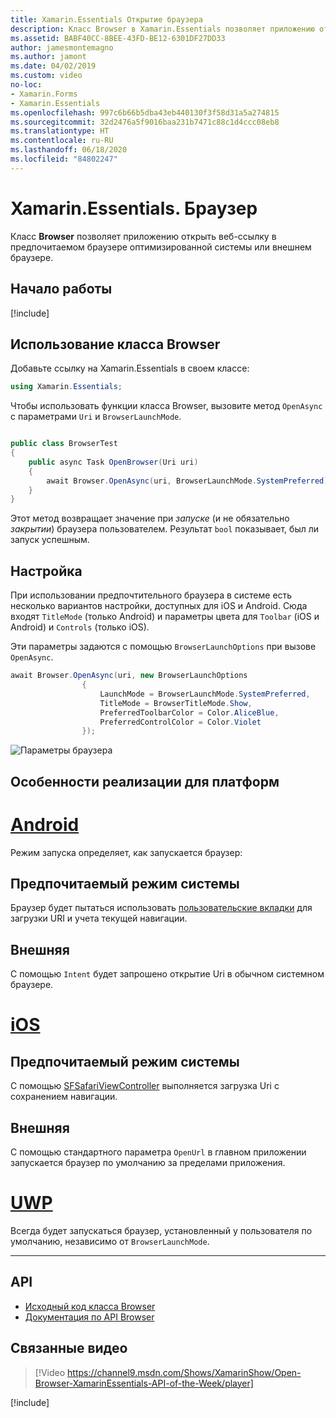 ```yaml
---
title: Xamarin.Essentials Открытие браузера
description: Класс Browser в Xamarin.Essentials позволяет приложению открыть веб-ссылку в предпочитаемом браузере оптимизированной системы или внешнем браузере.
ms.assetid: BABF40CC-8BEE-43FD-BE12-6301DF27DD33
author: jamesmontemagno
ms.author: jamont
ms.date: 04/02/2019
ms.custom: video
no-loc:
- Xamarin.Forms
- Xamarin.Essentials
ms.openlocfilehash: 997c6b66b5dba43eb440130f3f58d31a5a274815
ms.sourcegitcommit: 32d2476a5f9016baa231b7471c88c1d4ccc08eb8
ms.translationtype: HT
ms.contentlocale: ru-RU
ms.lasthandoff: 06/18/2020
ms.locfileid: "84802247"
---
```

# <a name="xamarinessentials-browser"></a>Xamarin.Essentials. Браузер

Класс **Browser** позволяет приложению открыть веб-ссылку в предпочитаемом браузере оптимизированной системы или внешнем браузере.

## <a name="get-started"></a>Начало работы

[!include[](~/essentials/includes/get-started.md)]

## <a name="using-browser"></a>Использование класса Browser

Добавьте ссылку на Xamarin.Essentials в своем классе:

```csharp
using Xamarin.Essentials;
```

Чтобы использовать функции класса Browser, вызовите метод `OpenAsync` с параметрами `Uri` и `BrowserLaunchMode`.

```csharp

public class BrowserTest
{
    public async Task OpenBrowser(Uri uri)
    {
        await Browser.OpenAsync(uri, BrowserLaunchMode.SystemPreferred);
    }
}
```

Этот метод возвращает значение при _запуске_ (и не обязательно _закрытии_) браузера пользователем.  Результат `bool` показывает, был ли запуск успешным.

## <a name="customization"></a>Настройка

При использовании предпочтительного браузера в системе есть несколько вариантов настройки, доступных для iOS и Android. Сюда входят `TitleMode` (только Android) и параметры цвета для `Toolbar` (iOS и Android) и `Controls` (только iOS).

Эти параметры задаются с помощью `BrowserLaunchOptions` при вызове `OpenAsync`.

```csharp
await Browser.OpenAsync(uri, new BrowserLaunchOptions
                {
                    LaunchMode = BrowserLaunchMode.SystemPreferred,
                    TitleMode = BrowserTitleMode.Show,
                    PreferredToolbarColor = Color.AliceBlue,
                    PreferredControlColor = Color.Violet
                });
```

![Параметры браузера](images/browser-options.png)

## <a name="platform-implementation-specifics"></a>Особенности реализации для платформ

# <a name="android"></a>[Android](#tab/android)

Режим запуска определяет, как запускается браузер:

## <a name="system-preferred"></a>Предпочитаемый режим системы

Браузер будет пытаться использовать [пользовательские вкладки](https://developer.chrome.com/multidevice/android/customtabs) для загрузки URI и учета текущей навигации.

## <a name="external"></a>Внешняя

С помощью `Intent` будет запрошено открытие Uri в обычном системном браузере.

# <a name="ios"></a>[iOS](#tab/ios)

## <a name="system-preferred"></a>Предпочитаемый режим системы

С помощью [SFSafariViewController](xref:SafariServices.SFSafariViewController) выполняется загрузка Uri с сохранением навигации.

## <a name="external"></a>Внешняя

С помощью стандартного параметра `OpenUrl` в главном приложении запускается браузер по умолчанию за пределами приложения.

# <a name="uwp"></a>[UWP](#tab/uwp)

Всегда будет запускаться браузер, установленный у пользователя по умолчанию, независимо от `BrowserLaunchMode`.

--------------

## <a name="api"></a>API

- [Исходный код класса Browser](https://github.com/xamarin/Essentials/tree/main/Xamarin.Essentials/Browser)
- [Документация по API Browser](xref:Xamarin.Essentials.Browser)

## <a name="related-video"></a>Связанные видео

> [!Video https://channel9.msdn.com/Shows/XamarinShow/Open-Browser-XamarinEssentials-API-of-the-Week/player]

[!include[](~/essentials/includes/xamarin-show-essentials.md)]
